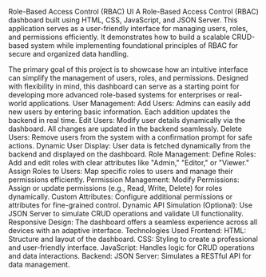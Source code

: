 Role-Based Access Control (RBAC) UI
A Role-Based Access Control (RBAC) dashboard built using HTML, CSS, JavaScript, and JSON Server. This application serves as a user-friendly interface for managing users, roles, and permissions efficiently. It demonstrates how to build a scalable CRUD-based system while implementing foundational principles of RBAC for secure and organized data handling.

The primary goal of this project is to showcase how an intuitive interface can simplify the management of users, roles, and permissions. Designed with flexibility in mind, this dashboard can serve as a starting point for developing more advanced role-based systems for enterprises or real-world applications.
User Management:
Add Users:
Admins can easily add new users by entering basic information. Each addition updates the backend in real time.
Edit Users:
Modify user details dynamically via the dashboard. All changes are updated in the backend seamlessly.
Delete Users:
Remove users from the system with a confirmation prompt for safe actions.
Dynamic User Display:
User data is fetched dynamically from the backend and displayed on the dashboard.
Role Management:
Define Roles:
Add and edit roles with clear attributes like "Admin," "Editor," or "Viewer."
Assign Roles to Users:
Map specific roles to users and manage their permissions efficiently.
Permission Management:
Modify Permissions:
Assign or update permissions (e.g., Read, Write, Delete) for roles dynamically.
Custom Attributes:
Configure additional permissions or attributes for fine-grained control.
Dynamic API Simulation (Optional):
Use JSON Server to simulate CRUD operations and validate UI functionality.
Responsive Design:
The dashboard offers a seamless experience across all devices with an adaptive interface.
Technologies Used
Frontend:
HTML: Structure and layout of the dashboard.
CSS: Styling to create a professional and user-friendly interface.
JavaScript: Handles logic for CRUD operations and data interactions.
Backend:
JSON Server: Simulates a RESTful API for data management.
